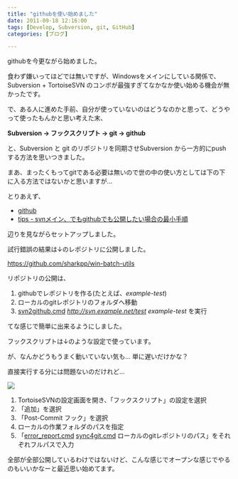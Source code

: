 ```yaml
---
title: "githubを使い始めました"
date: 2011-09-18 12:16:00
tags: [Develop, Subversion, git, GitHub]
categories: [ブログ]

---
```


githubを今更ながら始めました。

食わず嫌いってほどでは無いですが、Windowsをメインにしている関係で、Subversion + TortoiseSVN のコンボが最強すぎてなかなか使い始める機会が無かったです。



  


で、ある人に進めた手前、自分が使っていないのはどうなのかと思って、どうやって使ったもんかと思い考えた末、

**Subversion → フックスクリプト → git → github**

と、Subversion と git のリポジトリを同期させSubversion から一方的にpushする方法を思いつきました。

まあ、まったくもってgitである必要は無いので世の中の使い方としては下の下に入る方法ではないかと思いますが...



  


とりあえず、

  * [github][1]
  * [tips - svnメイン、でもgithubでも公開したい場合の最小手順][2]

 [1]: http://blog.makotokw.com/memo/github/
 [2]: http://blog.livedoor.jp/dankogai/archives/51194979.html

辺りを見ながらセットアップしました。



  


試行錯誤の結果は↓のレポジトリに公開しました。

<https://github.com/sharkpp/win-batch-utils>



  


リポジトリの公開は、

  1. githubでレポジトリを作る(たとえば、_example-test_)
  2. ローカルのgitレポジトリのフォルダへ移動
  3. [svn2github.cmd][3] _http://svn.example.net/test_ _example-test_ を実行

 [3]: https://github.com/sharkpp/win-batch-utils/blob/master/git/svn2github.cmd

てな感じで簡単に出来るようにしました。



  


フックスクリプトは↓のような設定で使っています。

が、なんかどうもうまく動いていない気も... 単に遅いだけかな？

直接実行する分には問題ないのだけれど...

![][4]

 [4]: /images/2011_0918_svn-hook-sync-git.png

  1. TortoiseSVNの設定画面を開き、「フックスクリプト」の設定を選択
  2. 「追加」を選択
  3. 「Post-Commit フック」を選択
  4. ローカルの作業フォルダのパスを指定
  5. 「[error_report.cmd][5] [sync4git.cmd][6] ローカルのgitレポジトリのパス」をそれぞれフルパスで入力

 [5]: https://github.com/sharkpp/win-batch-utils/blob/master/error_report.cmd
 [6]: https://github.com/sharkpp/win-batch-utils/blob/master/git/sync4git.cmd



  


全部が全部公開しているわけではないけど、こんな感じでオープンな感じでやるのもいいかなーと最近思い始めてます。
